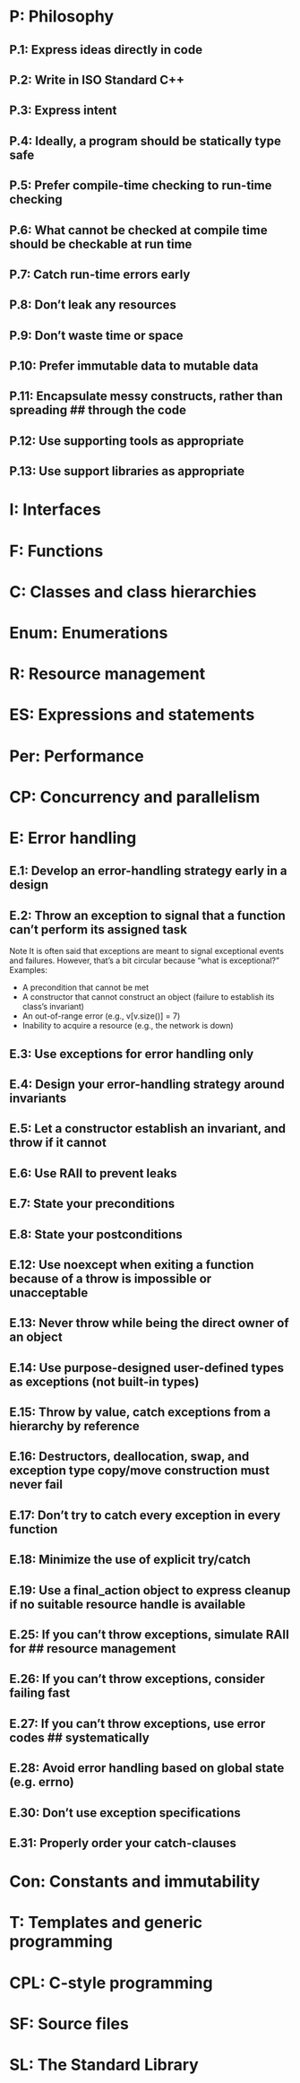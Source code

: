 # P: Philosophy

## P.1: Express ideas directly in code

## P.2: Write in ISO Standard C++

## P.3: Express intent

## P.4: Ideally, a program should be statically type safe

## P.5: Prefer compile-time checking to run-time checking

## P.6: What cannot be checked at compile time should be checkable at run time

## P.7: Catch run-time errors early

## P.8: Don’t leak any resources

## P.9: Don’t waste time or space

## P.10: Prefer immutable data to mutable data

## P.11: Encapsulate messy constructs, rather than spreading ## through the code

## P.12: Use supporting tools as appropriate

## P.13: Use support libraries as appropriate

# I: Interfaces

# F: Functions

# C: Classes and class hierarchies

# Enum: Enumerations

# R: Resource management

# ES: Expressions and statements

# Per: Performance

# CP: Concurrency and parallelism

# E: Error handling

## E.1: Develop an error-handling strategy early in a design

## E.2: Throw an exception to signal that a function can’t perform its assigned task

Note It is often said that exceptions are meant to signal exceptional events and
failures. However, that’s a bit circular because “what is exceptional?”
Examples:

- A precondition that cannot be met
- A constructor that cannot construct an object (failure to establish its
  class’s invariant)
- An out-of-range error (e.g., v[v.size()] = 7)
- Inability to acquire a resource (e.g., the network is down)

## E.3: Use exceptions for error handling only

## E.4: Design your error-handling strategy around invariants

## E.5: Let a constructor establish an invariant, and throw if it cannot

## E.6: Use RAII to prevent leaks

## E.7: State your preconditions

## E.8: State your postconditions

## E.12: Use noexcept when exiting a function because of a throw is impossible or unacceptable

## E.13: Never throw while being the direct owner of an object

## E.14: Use purpose-designed user-defined types as exceptions (not built-in types)

## E.15: Throw by value, catch exceptions from a hierarchy by reference

## E.16: Destructors, deallocation, swap, and exception type copy/move construction must never fail

## E.17: Don’t try to catch every exception in every function

## E.18: Minimize the use of explicit try/catch

## E.19: Use a final_action object to express cleanup if no suitable resource handle is available

## E.25: If you can’t throw exceptions, simulate RAII for ## resource management

## E.26: If you can’t throw exceptions, consider failing fast

## E.27: If you can’t throw exceptions, use error codes ## systematically

## E.28: Avoid error handling based on global state (e.g. errno)

## E.30: Don’t use exception specifications

## E.31: Properly order your catch-clauses

# Con: Constants and immutability

# T: Templates and generic programming

# CPL: C-style programming

# SF: Source files

# SL: The Standard Library
